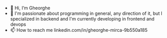 - 👋 Hi, I’m Gheorghe
- 👀 I'm passionate about programming in general, any direction of it,
     but I specialized in backend and I'm currently developing in frontend and devops
- 📫 How to reach me linkedin.com/in/gheorghe-mirca-9b550a185

<!---
Georg1703/Georg1703 is a ✨ special ✨ repository because its `README.md` (this file) appears on your GitHub profile.
You can click the Preview link to take a look at your changes.
--->
